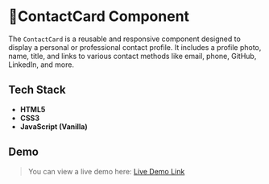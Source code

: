 # 📇ContactCard Component

The `ContactCard` is a reusable and responsive component designed to display a personal or professional contact profile. It includes a profile photo, name, title, and links to various contact methods like email, phone, GitHub, LinkedIn, and more.

## Tech Stack

- **HTML5**
- **CSS3**
- **JavaScript (Vanilla)**

## Demo

>  You can view a live demo here: [Live Demo Link](https://srish-pathak.github.io/ContactCard/)
